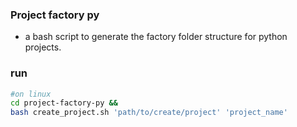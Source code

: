 ### Project factory py
- a bash script to generate the factory folder structure for python projects.

### run

```bash
#on linux
cd project-factory-py &&
bash create_project.sh 'path/to/create/project' 'project_name'
```